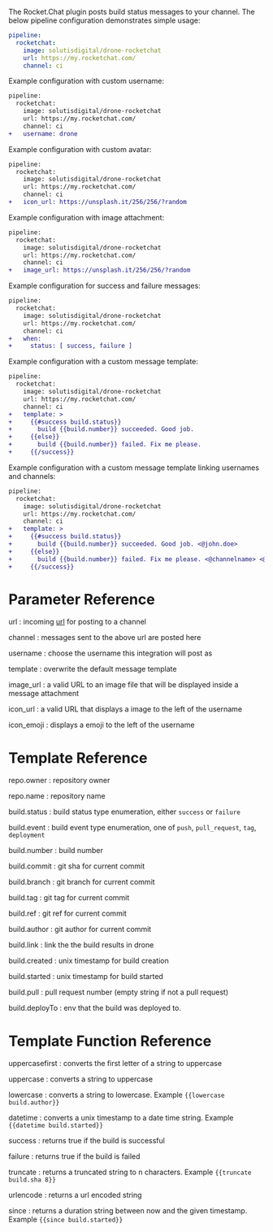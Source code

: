 
The Rocket.Chat plugin posts build status messages to your channel. The below pipeline configuration demonstrates simple usage:

```yaml
pipeline:
  rocketchat:
    image: solutisdigital/drone-rocketchat
    url: https://my.rocketchat.com/
    channel: ci
```

Example configuration with custom username:

```diff
pipeline:
  rocketchat:
    image: solutisdigital/drone-rocketchat
    url: https://my.rocketchat.com/
    channel: ci
+   username: drone
```

Example configuration with custom avatar:

```diff
pipeline:
  rocketchat:
    image: solutisdigital/drone-rocketchat
    url: https://my.rocketchat.com/
    channel: ci
+   icon_url: https://unsplash.it/256/256/?random
```

Example configuration with image attachment:

```diff
pipeline:
  rocketchat:
    image: solutisdigital/drone-rocketchat
    url: https://my.rocketchat.com/
    channel: ci
+   image_url: https://unsplash.it/256/256/?random
```

Example configuration for success and failure messages:

```diff
pipeline:
  rocketchat:
    image: solutisdigital/drone-rocketchat
    url: https://my.rocketchat.com/
    channel: ci
+   when:
+     status: [ success, failure ]
```

Example configuration with a custom message template:

```diff
pipeline:
  rocketchat:
    image: solutisdigital/drone-rocketchat
    url: https://my.rocketchat.com/
    channel: ci
+   template: >
+     {{#success build.status}}
+       build {{build.number}} succeeded. Good job.
+     {{else}}
+       build {{build.number}} failed. Fix me please.
+     {{/success}}
```

Example configuration with a custom message template linking usernames and channels:

```diff
pipeline:
  rocketchat:
    image: solutisdigital/drone-rocketchat
    url: https://my.rocketchat.com/
    channel: ci
+   template: >
+     {{#success build.status}}
+       build {{build.number}} succeeded. Good job. <@john.doe>
+     {{else}}
+       build {{build.number}} failed. Fix me please. <@channelname> <@someone>
+     {{/success}}
```
# Parameter Reference

url
: incoming [url](https://my.rocketchat.com/) for posting to a channel

channel
: messages sent to the above url are posted here

username
: choose the username this integration will post as

template
: overwrite the default message template

image_url
: a valid URL to an image file that will be displayed inside a message attachment

icon_url
: a valid URL that displays a image to the left of the username

icon_emoji
: displays a emoji to the left of the username

# Template Reference

repo.owner
: repository owner

repo.name
: repository name

build.status
: build status type enumeration, either `success` or `failure`

build.event
: build event type enumeration, one of `push`, `pull_request`, `tag`, `deployment`

build.number
: build number

build.commit
: git sha for current commit

build.branch
: git branch for current commit

build.tag
: git tag for current commit

build.ref
: git ref for current commit

build.author
: git author for current commit

build.link
: link the the build results in drone

build.created
: unix timestamp for build creation

build.started
: unix timestamp for build started

build.pull
: pull request number (empty string if not a pull request)

build.deployTo
: env that the build was deployed to.

# Template Function Reference

uppercasefirst
: converts the first letter of a string to uppercase

uppercase
: converts a string to uppercase

lowercase
: converts a string to lowercase. Example `{{lowercase build.author}}`

datetime
: converts a unix timestamp to a date time string. Example `{{datetime build.started}}`

success
: returns true if the build is successful

failure
: returns true if the build is failed

truncate
: returns a truncated string to n characters. Example `{{truncate build.sha 8}}`

urlencode
: returns a url encoded string

since
: returns a duration string between now and the given timestamp. Example `{{since build.started}}`

